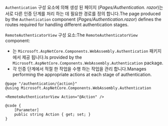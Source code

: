 <span data-ttu-id="2a96c-101">`Authentication` 구성 요소에 의해 생성 된 페이지 (*Pages/Authentication. razor*)는 서로 다른 인증 단계를 처리 하는 데 필요한 경로를 정의 합니다.</span><span class="sxs-lookup"><span data-stu-id="2a96c-101">The page produced by the `Authentication` component (*Pages/Authentication.razor*) defines the routes required for handling different authentication stages.</span></span>

<span data-ttu-id="2a96c-102">`RemoteAuthenticatorView` 구성 요소:</span><span class="sxs-lookup"><span data-stu-id="2a96c-102">The `RemoteAuthenticatorView` component:</span></span>

* <span data-ttu-id="2a96c-103">는 `Microsoft.AspNetCore.Components.WebAssembly.Authentication` 패키지에서 제공 됩니다.</span><span class="sxs-lookup"><span data-stu-id="2a96c-103">Is provided by the `Microsoft.AspNetCore.Components.WebAssembly.Authentication` package.</span></span>
* <span data-ttu-id="2a96c-104">각 인증 단계에서 적절 한 작업을 수행 하는 작업을 관리 합니다.</span><span class="sxs-lookup"><span data-stu-id="2a96c-104">Manages performing the appropriate actions at each stage of authentication.</span></span>

```razor
@page "/authentication/{action}"
@using Microsoft.AspNetCore.Components.WebAssembly.Authentication

<RemoteAuthenticatorView Action="@Action" />

@code {
    [Parameter]
    public string Action { get; set; }
}
```
